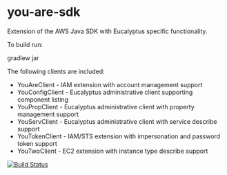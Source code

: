 you-are-sdk
===========
Extension of the AWS Java SDK with Eucalyptus specific functionality.

To build run:
 
  gradlew jar

The following clients are included:

* YouAreClient - IAM extension with account management support
* YouConfigClient - Eucalyptus administrative client supporting component listing
* YouPropClient - Eucalyptus administrative client with property management support
* YouServClient - Eucalyptus administrative client with service describe support
* YouTokenClient - IAM/STS extension with impersonation and password token support
* YouTwoClient - EC2 extension with instance type describe support

[![Build Status](https://drone.io/github.com/sjones4/you-are-sdk/status.png)](https://drone.io/github.com/sjones4/you-are-sdk/latest)

